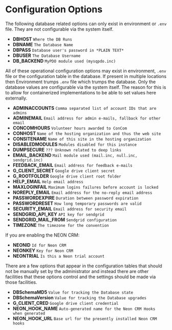 # Configuration Options

The following database related options can only exist in environment or `.env` file. They are not configurable via the system itself.

* **DBHOST**              `Where the DB Runs`
* **DBNAME**              `The Database Name`
* **DBPASS**              `Database user's password in *PLAIN TEXT*`
* **DBUSER**              `The Database Username`
* **DB_BACKEND**          `MyPDO module used (mysqpdo.inc)`

All of these operational configuration options may exist in environment, `.env` file or the configuration table in the database. If present in multiple locations  then Environment trumps `.env` file which trumps the database. Only the database values are configurable via the system itself. The reason for this is to allow for containerized implementations to be able to set values here externally.

* **ADMINACCOUNTS**       `Comma separated list of account IDs that are admins`
* **ADMINEMAIL**          `Email address for admin e-mails, fallback for other email`
* **CONCOMHOURS**         `Volunteer hours awarded to ConCom`
* **CONHOST**             `Name of the hosting organization and thus the web site`
* **CONSITENAME**         `Name of this site in the hosting organization`
* **DISABLEDMODULES**     `Modules disabled for this instance`
* **DUMPSECURE**          `??? Unknown related to deep links`
* **EMAIL_BACKEND**       `Mail module used (mail.inc, null.inc, sendgrid.inc)`
* **FEEDBACK_EMAIL**      `Email address for feedback e-mails`
* **G_CLIENT_SECRET**     `Google drive client secret`
* **G_ROOTFOLDER**        `Google drive client root folder`
* **HELP_EMAIL**          `Help email address`
* **MAXLOGINFAIL**        `Maximum logins failures before account is locked`
* **NOREPLY_EMAIL**       `Email address for the no-reply email address`
* **PASSWORDEXPIRE**      `Duration between password expiration`
* **PASSWORDRESET**       `How long temporary passwords are valid`
* **SECURITY_EMAIL**      `Email address for security email`
* **SENDGRID_API_KEY**    `API key for sendgrid`
* **SENDGRID_MAIL_FROM**  `Sendgrid configuration`
* **TIMEZONE**            `The timezone for the convention`

If you are enabling the NEON CRM:

* **NEONID**              `Id for Neon CRM`
* **NEONKEY**             `Key for Neon CRM`
* **NEONTRIAL**           `Is this a Neon trial account`

There are a few options that appear in the configuration tables that should not be manually set by the administrator and instead there are other facilities that these options control and the settings should be made via those facilities.

* **DBSchemaMD5**     `Value for tracking the Database state`
* **DBSchemaVersion** `Value for tracking the Database upgrades`
* **G_CLIENT_CRED**   `Google drive client credential`
* **NEON_HOOK_NAME**  `Auto-generated name for the Neon CRM Hooks when generated`
* **NEON_HOOK_URL**   `Base url for the presently installed Neon CRM hooks`
